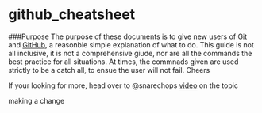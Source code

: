 # github_cheatsheet

###Purpose
The purpose of these documents is to give new users of [Git](https://github.com/aric87/github_cheatsheet/blob/master/git-cheat-sheet.md) and [GitHub](https://github.com/aric87/github_cheatsheet/blob/master/github-cheat-sheet.md), a reasonble simple explanation of what to do.
This guide is not all inclusive, it is not a comprehensive giude, nor are all the commands the best practice for all situations. 
At times, the commnads given are used strictly to be a catch all, to ensue the user will not fail.
Cheers

If your looking for more, head over to @snarechops [video](http://snarechops.github.io/git/help/2015/02/11/github-basics.html) on the topic 

making a change
